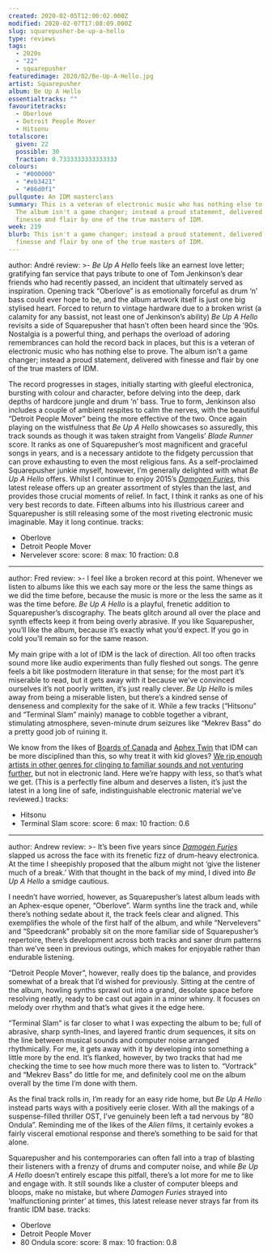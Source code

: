 ```yaml
---
created: 2020-02-05T12:00:02.000Z
modified: 2020-02-07T17:08:09.000Z
slug: squarepusher-be-up-a-hello
type: reviews
tags:
  - 2020s
  - "22"
  - squarepusher
featuredimage: 2020/02/Be-Up-A-Hello.jpg
artist: Squarepusher
album: Be Up A Hello
essentialtracks: ""
favouritetracks:
  - Oberlove
  - Detroit People Mover
  - Hitsonu
totalscore:
  given: 22
  possible: 30
  fraction: 0.7333333333333333
colours:
  - "#000000"
  - "#eb3421"
  - "#86d0f1"
pullquote: An IDM masterclass
summary: This is a veteran of electronic music who has nothing else to prove.
  The album isn't a game changer; instead a proud statement, delivered with
  finesse and flair by one of the true masters of IDM.
week: 219
blurb: This isn't a game changer; instead a proud statement, delivered with
  finesse and flair by one of the true masters of IDM.
---
```

author: André
review: >-
  *Be Up A Hello* feels like an earnest love letter; gratifying fan service that
  pays tribute to one of Tom Jenkinson’s dear friends who had recently passed,
  an incident that ultimately served as inspiration. Opening track “Oberlove” is
  as emotionally forceful as drum ‘n’ bass could ever hope to be, and the album
  artwork itself is just one big stylised heart. Forced to return to vintage
  hardware due to a broken wrist (a calamity for any bassist, not least one of
  Jenkinson’s ability) *Be Up A Hello* revisits a side of Squarepusher that
  hasn’t often been heard since the ’90s. Nostalgia is a powerful thing, and
  perhaps the overload of adoring remembrances can hold the record back in
  places, but this is a veteran of electronic music who has nothing else to
  prove. The album isn’t a game changer; instead a proud statement, delivered
  with finesse and flair by one of the true masters of IDM.


  The record progresses in stages, initially starting with gleeful electronica, bursting with colour and character, before delving into the deep, dark depths of hardcore jungle and drum ‘n’ bass. True to form, Jenkinson also includes a couple of ambient respites to calm the nerves, with the beautiful “Detroit People Mover” being the more effective of the two. Once again playing on the wistfulness that *Be Up A Hello* showcases so assuredly, this track sounds as though it was taken straight from Vangelis’ *Blade Runner* score. It ranks as one of Squarepusher’s most magnificent and graceful songs in years, and is a necessary antidote to the fidgety percussion that can prove exhausting to even the most religious fans. As a self-proclaimed Squarepusher junkie myself, however, I’m generally delighted with what *Be Up A Hello* offers. Whilst I continue to enjoy 2015’s [*Damogen Furies*](<https://audioxide.com/reviews/squarepusher-damogen-furies/>), this latest release offers up an greater assortment of styles than the last, and provides those crucial moments of relief. In fact, I think it ranks as one of his very best records to date. Fifteen albums into his illustrious career and Squarepusher is still releasing some of the most riveting electronic music imaginable. May it long continue.
tracks:
  - Oberlove
  - ­­Detroit People Mover
  - ­­Nervelever
score:
  score: 8
  max: 10
  fraction: 0.8
---
author: Fred
review: >-
  I feel like a broken record at this point. Whenever we listen to albums like
  this we each say more or the less the same things as we did the time before,
  because the music is more or the less the same as it was the time before. *Be
  Up A Hello* is a playful, frenetic addition to Squarepusher’s discography. The
  beats glitch around all over the place and synth effects keep it from being
  overly abrasive. If you like Squarepusher, you’ll like the album, because it’s
  exactly what you’d expect. If you go in cold you’ll remain so for the same
  reason.

  My main gripe with a lot of IDM is the lack of direction. All too often tracks sound more like audio experiments than fully fleshed out songs. The genre feels a bit like postmodern literature in that sense; for the most part it’s miserable to read, but it gets away with it because we’ve convinced ourselves it’s not poorly written, it’s just really clever. *Be Up Hello* is miles away from being a miserable listen, but there’s a kindred sense of denseness and complexity for the sake of it. While a few tracks (“Hitsonu” and “Terminal Slam” mainly) manage to cobble together a vibrant, stimulating atmosphere, seven-minute drum seizures like “Mekrev Bass” do a pretty good job of ruining it.

  We know from the likes of [Boards of Canada](<https://audioxide.com/reviews/boards-of-canada-music-has-the-right-to-children/>) and [Aphex Twin](<https://audioxide.com/reviews/aphex-twin-richard-d-james-album/>) that IDM can be more disciplined than this, so why treat it with kid gloves? [We rip enough artists in other genres for clinging to familiar sounds and not venturing further](<https://audioxide.com/reviews/eels-the-deconstruction/>), but not in electronic land. Here we’re happy with less, so that’s what we get. (This is a perfectly fine album and deserves a listen, it’s just the latest in a long line of safe, indistinguishable electronic material we’ve reviewed.)
tracks:
  - Hitsonu
  - ­­Terminal Slam
score:
  score: 6
  max: 10
  fraction: 0.6
---
author: Andrew
review: >-
  It’s been five years since [*Damogen
  Furies*](<https://audioxide.com/reviews/squarepusher-damogen-furies/>) slapped
  us across the face with its frenetic fizz of drum-heavy electronica. At the
  time I sheepishly proposed that the album might not ‘give the listener much of
  a break.’ With that thought in the back of my mind, I dived into *Be Up A
  Hello* a smidge cautious.


  I needn’t have worried, however, as Squarepusher’s latest album leads with an Aphex-esque opener, “Oberlove”. Warm synths line the track and, while there’s nothing sedate about it, the track feels clear and aligned. This exemplifies the whole of the first half of the album, and while “Nervelevers” and “Speedcrank” probably sit on the more familiar side of Squarepusher’s repertoire, there’s development across both tracks and saner drum patterns than we’ve seen in previous outings, which makes for enjoyable rather than endurable listening.


  “Detroit People Mover”, however, really does tip the balance, and provides somewhat of a break that I’d wished for previously. Sitting at the centre of the album, howling synths sprawl out into a grand, desolate space before resolving neatly, ready to be cast out again in a minor whinny. It focuses on melody over rhythm and that’s what gives it the edge here.


  “Terminal Slam” is far closer to what I was expecting the album to be; full of abrasive, sharp synth-lines, and layered frantic drum sequences, it sits on the line between musical sounds and computer noise arranged rhythmically. For me, it gets away with it by developing into something a little more by the end. It’s flanked, however, by two tracks that had me checking the time to see how much more there was to listen to. “Vortrack” and “Mekrev Bass” do little for me, and definitely cool me on the album overall by the time I’m done with them.


  As the final track rolls in, I’m ready for an easy ride home, but *Be Up A Hello* instead parts ways with a positively eerie closer. With all the makings of a suspense-filled thriller OST, I’ve genuinely been left a tad nervous by “80 Ondula”. Reminding me of the likes of the *Alien* films, it certainly evokes a fairly visceral emotional response and there’s something to be said for that alone.


  Squarepusher and his contemporaries can often fall into a trap of blasting their listeners with a frenzy of drums and computer noise, and while *Be Up A Hello* doesn’t entirely escape this pitfall, there’s a lot more for me to like and engage with. It still sounds like a cluster of computer bleeps and bloops, make no mistake, but where *Damogen Furies* strayed into ‘malfunctioning printer’ at times, this latest release never strays far from its frantic IDM base.
tracks:
  - Oberlove
  - ­­Detroit People Mover
  - ­­80 Ondula
score:
  score: 8
  max: 10
  fraction: 0.8
